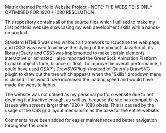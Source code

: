 Matrix themed Portfolio Website Project - NOTE: THE WEBSITE IS ONLY OPTIMISED FOR 1920 * 1080 RESOLUTION

This repository contains all of the source files which I utilised to make my first portfolio website showcasing my web development skills with a hands-on product.

Standard HTML5 was used without a framework to scructure the web page, and CSS3 was used to achieve the styling of the product. JavaScript, its library jQuery and CSS3 was implemented to make certain elements interactive or animated. I also imported the GreenSock Animation Platform to make objects fade, bounce or float. To improve the overall performance, I could have used GSAP's DrawSVGPlugin instead of jQuery's DrawSVG plugin to draw out the tree which appears when the "Skills" dropdown menu is clicked. This would have increased the loading speed and would have made the website lighter.

The website was not utilised as my personal portfolio website due to not deeming it attractive enough, as well as, because the site has compatibility issues with screens larger than 1920 * 1080 pixels. This is caused by the usage of the CSS grid layout mechanism as the base for the entire website. 

Comments have been added for easier maintenance and better navigation throughout the code.
